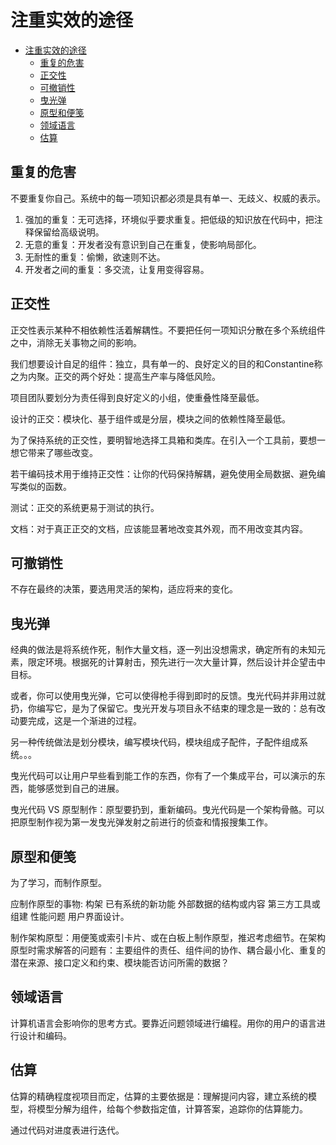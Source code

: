 # 注重实效的途径

- [注重实效的途径](#注重实效的途径)
  - [重复的危害](#重复的危害)
  - [正交性](#正交性)
  - [可撤销性](#可撤销性)
  - [曳光弹](#曳光弹)
  - [原型和便笺](#原型和便笺)
  - [领域语言](#领域语言)
  - [估算](#估算)

## 重复的危害

不要重复你自己。系统中的每一项知识都必须是具有单一、无歧义、权威的表示。
1. 强加的重复：无可选择，环境似乎要求重复。把低级的知识放在代码中，把注释保留给高级说明。
2. 无意的重复：开发者没有意识到自己在重复，使影响局部化。
3. 无耐性的重复：偷懒，欲速则不达。
4. 开发者之间的重复：多交流，让复用变得容易。

## 正交性

正交性表示某种不相依赖性活着解耦性。不要把任何一项知识分散在多个系统组件之中，消除无关事物之间的影响。

我们想要设计自足的组件：独立，具有单一的、良好定义的目的和Constantine称之为内聚。正交的两个好处：提高生产率与降低风险。

项目团队要划分为责任得到良好定义的小组，使重叠性降至最低。

设计的正交：模块化、基于组件或是分层，模块之间的依赖性降至最低。

为了保持系统的正交性，要明智地选择工具箱和类库。在引入一个工具前，要想一想它带来了哪些改变。

若干编码技术用于维持正交性：让你的代码保持解耦，避免使用全局数据、避免编写类似的函数。

测试：正交的系统更易于测试的执行。

文档：对于真正正交的文档，应该能显著地改变其外观，而不用改变其内容。

## 可撤销性

不存在最终的决策，要选用灵活的架构，适应将来的变化。

## 曳光弹

经典的做法是将系统作死，制作大量文档，逐一列出没想需求，确定所有的未知元素，限定环境。根据死的计算射击，预先进行一次大量计算，然后设计并企望击中目标。

或者，你可以使用曳光弹，它可以使得枪手得到即时的反馈。曳光代码并非用过就扔，你编写它，是为了保留它。曳光开发与项目永不结束的理念是一致的：总有改动要完成，这是一个渐进的过程。

另一种传统做法是划分模块，编写模块代码，模块组成子配件，子配件组成系统。。。

曳光代码可以让用户早些看到能工作的东西，你有了一个集成平台，可以演示的东西，能够感觉到自己的进展。

曳光代码 VS 原型制作：原型要扔到，重新编码。曳光代码是一个架构骨骼。可以把原型制作视为第一发曳光弹发射之前进行的侦查和情报搜集工作。

## 原型和便笺

为了学习，而制作原型。

应制作原型的事物: 构架 已有系统的新功能 外部数据的结构或内容 第三方工具或组建 性能问题 用户界面设计。

制作架构原型：用便笺或索引卡片、或在白板上制作原型，推迟考虑细节。在架构原型时需求解答的问题有：主要组件的责任、组件间的协作、耦合最小化、重复的潜在来源、接口定义和约束、模块能否访问所需的数据？

## 领域语言

计算机语言会影响你的思考方式。要靠近问题领域进行编程。用你的用户的语言进行设计和编码。

## 估算

估算的精确程度视项目而定，估算的主要依据是：理解提问内容，建立系统的模型，将模型分解为组件，给每个参数指定值，计算答案，追踪你的估算能力。

通过代码对进度表进行迭代。
